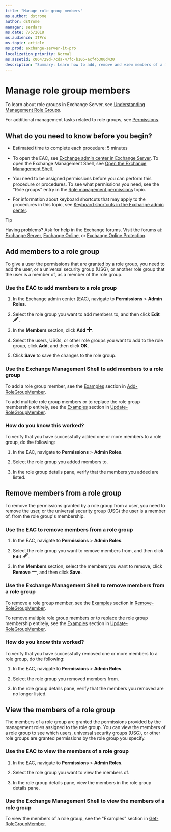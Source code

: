 ```yaml
---
title: "Manage role group members"
ms.author: dstrome
author: dstrome
manager: serdars
ms.date: 7/5/2018
ms.audience: ITPro
ms.topic: article
ms.prod: exchange-server-it-pro
localization_priority: Normal
ms.assetid: c064729d-7cda-47fc-b105-acf4b300d430
description: "Summary: Learn how to add, remove and view members of a management role group in Exchange Server 2016 and 2019."
---
```


# Manage role group members

 To learn about role groups in Exchange Server, see [Understanding Management Role Groups](http://technet.microsoft.com/library/2a92e06c-523e-4fd4-a937-152562b7741d.aspx).

For additional management tasks related to role groups, see [Permissions](permissions.md).

## What do you need to know before you begin?

- Estimated time to complete each procedure: 5 minutes

- To open the EAC, see [Exchange admin center in Exchange Server](../architecture/client-access/exchange-admin-center.md). To open the Exchange Management Shell, see [Open the Exchange Management Shell](http://technet.microsoft.com/library/63976059-25f8-4b4f-b597-633e78b803c0.aspx).

- You need to be assigned permissions before you can perform this procedure or procedures. To see what permissions you need, see the "Role groups" entry in the [Role management permissions](feature-permissions/rbac-permissions.md) topic.

- For information about keyboard shortcuts that may apply to the procedures in this topic, see [Keyboard shortcuts in the Exchange admin center](../about-documentation/exchange-admin-center-keyboard-shortcuts.md).

> [!TIP]
> Having problems? Ask for help in the Exchange forums. Visit the forums at: [Exchange Server](https://go.microsoft.com/fwlink/p/?linkId=60612), [Exchange Online](https://go.microsoft.com/fwlink/p/?linkId=267542), or [Exchange Online Protection](https://go.microsoft.com/fwlink/p/?linkId=285351).

## Add members to a role group
<a name="add"> </a>

To give a user the permissions that are granted by a role group, you need to add the user, or a universal security group (USG), or another role group that the user is a member of, as a member of the role group.

### Use the EAC to add members to a role group

1. In the Exchange admin center (EAC), navigate to **Permissions** \> **Admin Roles**.

2. Select the role group you want to add members to, and then click **Edit** ![Edit icon](../media/ITPro_EAC_EditIcon.png).

3. In the **Members** section, click **Add** ![Add icon](../media/ITPro_EAC_AddIcon.png).

4. Select the users, USGs, or other role groups you want to add to the role group, click **Add**, and then click **OK**.

5. Click **Save** to save the changes to the role group.

### Use the Exchange Management Shell to add members to a role group

To add a role group member, see the [Examples](http://technet.microsoft.com/library/ed53e269-a855-4066-88a7-1ba36086bd72.aspx#Examples) section in [Add-RoleGroupMember](http://technet.microsoft.com/library/ed53e269-a855-4066-88a7-1ba36086bd72.aspx).

To add multiple role group members or to replace the role group membership entirely, see the [Examples](http://technet.microsoft.com/library/37f82792-aaf1-4306-a563-37d6de3a8ee8.aspx#Examples) section in [Update-RoleGroupMember](http://technet.microsoft.com/library/37f82792-aaf1-4306-a563-37d6de3a8ee8.aspx).

### How do you know this worked?

To verify that you have successfully added one or more members to a role group, do the following:

1. In the EAC, navigate to **Permissions** \> **Admin Roles**.

2. Select the role group you added members to.

3. In the role group details pane, verify that the members you added are listed.

## Remove members from a role group
<a name="remove"> </a>

To remove the permissions granted by a role group from a user, you need to remove the user, or the universal security group (USG) the user is a member of, from the role group's membership.

### Use the EAC to remove members from a role group

1. In the EAC, navigate to **Permissions** \> **Admin Roles**.

2. Select the role group you want to remove members from, and then click **Edit** ![Edit icon](../media/ITPro_EAC_EditIcon.png).

3. In the **Members** section, select the members you want to remove, click **Remove** ![Remove icon](../media/ITPro_EAC_RemoveIcon.png), and then click **Save**.

### Use the Exchange Management Shell to remove members from a role group

To remove a role group member, see the [Examples](http://technet.microsoft.com/library/eed5ec30-471f-4c60-b377-bdf4a249b3d5.aspx#Examples) section in [Remove-RoleGroupMember](http://technet.microsoft.com/library/eed5ec30-471f-4c60-b377-bdf4a249b3d5.aspx).

To remove multiple role group members or to replace the role group membership entirely, see the [Examples](http://technet.microsoft.com/library/37f82792-aaf1-4306-a563-37d6de3a8ee8.aspx#Examples) section in [Update-RoleGroupMember](http://technet.microsoft.com/library/37f82792-aaf1-4306-a563-37d6de3a8ee8.aspx).

### How do you know this worked?

To verify that you have successfully removed one or more members to a role group, do the following:

1. In the EAC, navigate to **Permissions** \> **Admin Roles**.

2. Select the role group you removed members from.

3. In the role group details pane, verify that the members you removed are no longer listed.

## View the members of a role group
<a name="view"> </a>

The members of a role group are granted the permissions provided by the management roles assigned to the role group. You can view the members of a role group to see which users, universal security groups (USG), or other role groups are granted permissions by the role group you specify.

### Use the EAC to view the members of a role group

1. In the EAC, navigate to **Permissions** \> **Admin Roles**.

2. Select the role group you want to view the members of.

3. In the role group details pane, view the members in the role group details pane.

### Use the Exchange Management Shell to view the members of a role group

To view the members of a role group, see the "Examples" section in [Get-RoleGroupMember](http://technet.microsoft.com/library/1ff116aa-1a62-4283-bc8e-5963d12958e1.aspx).


